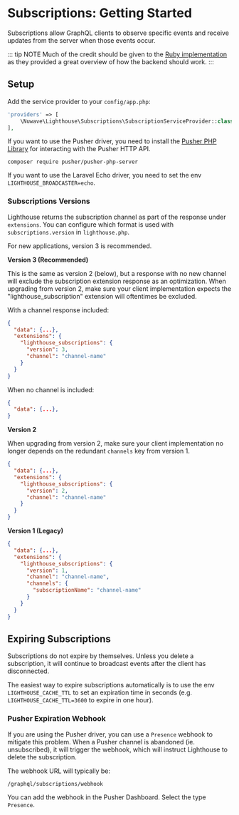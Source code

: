 # Subscriptions: Getting Started

Subscriptions allow GraphQL clients to observe specific events
and receive updates from the server when those events occur.

::: tip NOTE
Much of the credit should be given to the [Ruby implementation](https://github.com/rmosolgo/graphql-ruby/blob/master/guides/subscriptions/overview.md) as they provided a great overview of how the backend should work.
:::

## Setup

Add the service provider to your `config/app.php`:

```php
'providers' => [
    \Nuwave\Lighthouse\Subscriptions\SubscriptionServiceProvider::class,
],
```

If you want to use the Pusher driver, you need to install the [Pusher PHP Library](https://github.com/pusher/pusher-http-php) for interacting with the Pusher HTTP API.

    composer require pusher/pusher-php-server

If you want to use the Laravel Echo driver, you need to set the env `LIGHTHOUSE_BROADCASTER=echo`.

### Subscriptions Versions

Lighthouse returns the subscription channel as part of the response under `extensions`.
You can configure which format is used with `subscriptions.version` in `lighthouse.php`.

For new applications, version 3 is recommended.

**Version 3 (Recommended)**

This is the same as version 2 (below), but a response with no new channel will exclude the subscription extension response as an optimization. When upgrading from version 2, make sure your client implementation expects the "lighthouse_subscription" extension will oftentimes be excluded.

With a channel response included:
```json
{
  "data": {...},
  "extensions": {
    "lighthouse_subscriptions": {
      "version": 3,
      "channel": "channel-name"
    }
  }
}
```

When no channel is included:
```json
{
  "data": {...},
}
```

**Version 2**

When upgrading from version 2, make sure your client implementation no longer depends on the redundant `channels` key from version 1.

```json
{
  "data": {...},
  "extensions": {
    "lighthouse_subscriptions": {
      "version": 2,
      "channel": "channel-name"
    }
  }
}
```

**Version 1 (Legacy)**

```json
{
  "data": {...},
  "extensions": {
    "lighthouse_subscriptions": {
      "version": 1,
      "channel": "channel-name",
      "channels": {
        "subscriptionName": "channel-name"
      }
    }
  }
}
```

## Expiring Subscriptions

Subscriptions do not expire by themselves.
Unless you delete a subscription, it will continue to broadcast events after the client has disconnected.

The easiest way to expire subscriptions automatically is to use the env `LIGHTHOUSE_CACHE_TTL`
to set an expiration time in seconds (e.g. `LIGHTHOUSE_CACHE_TTL=3600` to expire in one hour).

### Pusher Expiration Webhook

If you are using the Pusher driver, you can use a `Presence` webhook to mitigate this problem.
When a Pusher channel is abandoned (ie. unsubscribed), it will trigger the webhook,
which will instruct Lighthouse to delete the subscription.

The webhook URL will typically be:

```
/graphql/subscriptions/webhook
```

You can add the webhook in the Pusher Dashboard. Select the type `Presence`.
